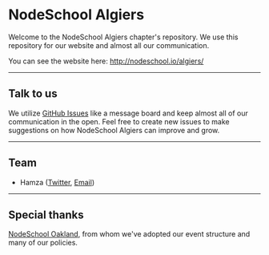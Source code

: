 # NodeSchool Algiers

Welcome to the NodeSchool Algiers chapter's repository. We use this
repository for our website and almost all our communication.

You can see the website here: http://nodeschool.io/algiers/

-----

## Talk to us

We utilize [GitHub Issues](https://github.com/nodeschool/algiers/issues) like a message board and keep almost all of our communication in the open. Feel free to create new issues to make suggestions on how NodeSchool Algiers can improve and grow.

-----

## Team

 - Hamza ([Twitter](https://twitter.com/ham_ism/), [Email](mailto:ismnoiet@gmail.com))

-----

## Special thanks

[NodeSchool Oakland](http://nodeschool.io/oakland/), from whom we've adopted our event structure and many of our policies.
